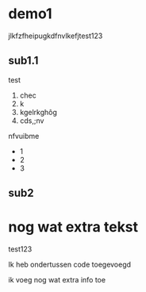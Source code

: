 # demo1


jlkfzfheipugkdfnvlkefjtest123

## sub1.1
test

1. chec
2. k
3. kgelrkghôg
4. cds,;nv

nfvuibme

- 1
- 2
- 3


## sub2

nog wat extra tekst
=======
test123

Ik heb ondertussen code toegevoegd


ik voeg nog wat extra info toe

